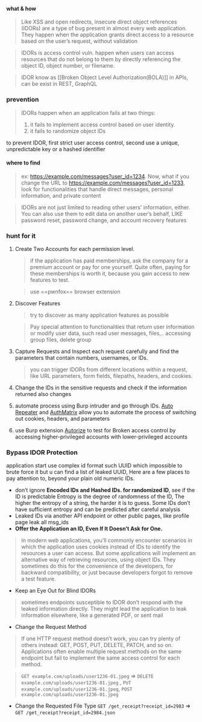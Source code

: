 #### what & how
> Like XSS and open redirects, insecure direct object references (IDORs) are a type of bug present in almost every web application. They happen when the application grants direct access to a resource based on the user’s request, without validation

> IDORs is access control vuln. happen when users can access resources that do not belong to them by directly referencing the object ID, object number, or filename.

> IDOR know as [[Broken Object Level Authorization(BOLA)]] in APIs, can be exist in REST, GraphQL
### prevention
>IDORs happen when an application fails at two things: 
>1. it fails to implement access control based on user identity.
>2. it fails to randomize object IDs

to prevent IDOR, first strict user access control, second use a unique, unpredictable key or a hashed identifier 
#### where to find
> ex: https://example.com/messages?user_id=1234. Now, what if you change the URL to https://example.com/messages?user_id=1233, look for functionalities that handle direct messages, personal information, and private content

> IDORs are not just limited to reading other users’ information, either. You can also use them to edit data on another user’s behalf, LIKE password reset, password change, and account recovery features
### hunt for it
1. Create Two Accounts for each permission level.
	>if the application has paid memberships, ask the company for a premium account or pay for one yourself. Quite often, paying for these memberships is worth it, because you gain access to new features to test.

	> use ==pwnfox== browser extension 
1. Discover Features 
	>try to discover as many application features as possible

	>Pay special attention to functionalities that return user information or modify user data, such read user messages, files,.. accessing group files, delete group
1. Capture Requests and Inspect each request carefully and find the parameters that contain numbers, usernames, or IDs.
	>you can trigger IDORs from different locations within a request, like URL parameters, form fields, filepaths, headers, and cookies.
1. Change the IDs in the sensitive requests and check if the information returned also changes
2. automate process using Burp intruder and go through IDs. [Auto Repeater](https://github.com/nccgroup/AutoRepeater/) and [AuthMatrix](https://github.com/SecurityInnovation/AuthMatrix/) allow you to automate the process of switching out cookies, headers, and parameters
3. use Burp extension [Autorize](https://github.com/Quitten/Autorize/) to test for Broken access control by accessing higher-privileged accounts with lower-privileged accounts

### Bypass IDOR Protection 
application start use complex id format such UUID which impossible to brute force it but u can find a list of leaked UUID, Here are a few places to pay attention to, beyond your plain old numeric IDs. 
- don’t ignore **Encoded IDs and Hashed IDs. for randomized ID**, see if the ID is predictable
  Entropy is the degree of randomness of the ID, The higher the entropy of a string, the harder it is to guess. Some IDs don’t have sufficient entropy and can be predicted after careful analysis
- Leaked IDs via another API endpoint or other public pages, like profile page leak all msg_ids 
- **Offer the Application an ID, Even If It Doesn’t Ask for One.**
>   In modern web applications, you’ll commonly encounter scenarios in which the application uses cookies instead of IDs to identify the resources a user can access. But some applications will implement an alternative way of retrieving resources, using object IDs. They sometimes do this for the convenience of the developers, for backward compatibility, or just because developers forgot to remove a test feature.
- Keep an Eye Out for Blind IDORs
> sometimes endpoints susceptible to IDOR don’t respond with the leaked information directly. They might lead the application to leak information elsewhere, like a generated PDF, or sent mail
- Change the Request Method
> If one HTTP request method doesn’t work, you can try plenty of others instead: GET, POST, PUT, DELETE, PATCH, and so on. Applications often enable multiple request methods on the same endpoint but fail to implement the same access control for each method.

> `GET example.com/uploads/user1236-01.jpeg` => `DELETE example.com/uploads/user1236-01.jpeg` , `PUT example.com/uploads/user1236-01.jpeg`, `POST example.com/uploads/user1236-01.jpeg`
- Change the Requested File Type
		`GET /get_receipt?receipt_id=2983` => `GET /get_receipt?receipt_id=2984.json`